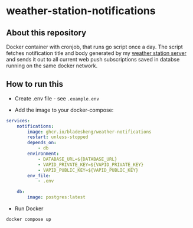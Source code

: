 # weather-station-notifications

## About this repository

Docker container with cronjob, that runs go script once a day. The script fetches notification title and body generated by my [weather station server](https://github.com/Bladesheng/weather-station-backend) and sends it out to all current web push subscriptions saved in databse running on the same docker network.

## How to run this

-   Create .env file - see `.example.env`

-   Add the image to your docker-compose:

```yaml
services:
    notifications:
        image: ghcr.io/bladesheng/weather-notifications
        restart: unless-stopped
        depends_on:
            - db
        environment:
            - DATABASE_URL=${DATABASE_URL}
            - VAPID_PRIVATE_KEY=${VAPID_PRIVATE_KEY}
            - VAPID_PUBLIC_KEY=${VAPID_PUBLIC_KEY}
        env_file:
            - .env

	db:
		image: postgres:latest
```

-   Run Docker

```sh
docker compose up
```
